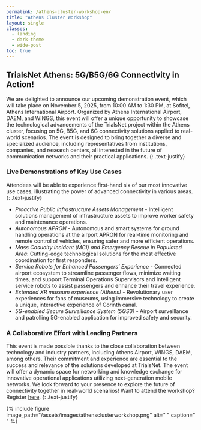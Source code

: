 ```yaml
---
permalink: /athens-cluster-workshop-en/
title: "Athens Cluster Workshop"
layout: single
classes:
  - landing
  - dark-theme
  - wide-post
toc: true
---
```


## TrialsNet Athens: 5G/B5G/6G Connectivity in Action! 
We are delighted to announce our upcoming demonstration event, which will take place on November 5, 2025, from 10:00 AM to 1:30 PM, at Sofitel, Athens International Airport. Organized by Athens International Airport, DAEM, and WINGS, this event will offer a unique opportunity to showcase the technological advancements of the TrialsNet project within the Athens cluster, focusing on 5G, B5G, and 6G connectivity solutions applied to real-world scenarios. The event is designed to bring together a diverse and specialized audience, including representatives from institutions, companies, and research centers, all interested in the future of communication networks and their practical applications.
{: .text-justify}

### Live Demonstrations of Key Use Cases
Attendees will be able to experience first-hand six of our most innovative use cases, illustrating the power of advanced connectivity in various areas.
{: .text-justify}

- *Proactive Public Infrastructure Assets Management* - Intelligent solutions management of infrastructure assets to improve worker safety and maintenance operations.
- *Autonomous APRON* - Autonomous and smart systems for ground handling operations at the airport APRON for real-time monitoring and remote control of vehicles, ensuring safer and more efficient operations.
- *Mass Casualty Incident (MCI) and Emergency Rescue in Populated Area*: Cutting-edge technological solutions for the most effective coordination for first responders.
- *Service Robots for Enhanced Passengers’ Experience* - Connected airport ecosystem to streamline passenger flows, minimize waiting times, and support Terminal Operations Supervisors and Intelligent service robots to assist passengers and enhance their travel experience.
- *Extended XR museum experience (Athens)* - Revolutionary user experiences for fans of museums, using immersive technology to create a unique, interactive experience of Corinth canal.
- *5G-enabled Secure Surveillance System (5GS3)* - Airport surveillance and patrolling 5G-enabled application for improved safety and security.

### A Collaborative Effort with Leading Partners

This event is made possible thanks to the close collaboration between technology and industry partners, including Athens Airport, WINGS, DAEM, among others. Their commitment and experience are essential to the success and relevance of the solutions developed at TrialsNet. The event will offer a dynamic space for networking and knowledge exchange for innovative operational applications utilizing next-generation mobile networks. We look forward to your presence to explore the future of connectivity together in real-world scenarios! Want to attend the workshop? Register [here](https://forms.gle/rE2yvCwoSqvveb1C7).
{: .text-justify}


{% include figure image_path="/assets/images/athensclusterworkshop.png" alt=" " caption=" " %}




